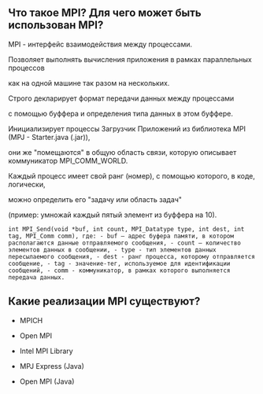 ## Что такое MPI? Для чего может быть использован MPI?

MPI - интерфейс взаимодействия между процессами.

Позволяет выполнять вычисления приложения в рамках параллельных процессов

как на одной машине так разом на нескольких.

Строго декларирует формат передачи данных между процессами
 
с помощью буффера и определения типа данных в этом буффере.

Инициализирует процессы Загрузчик Приложений из библиотека MPI (MPJ - Starter.java (.jar)),

они же "помещаются" в общую область связи, которую описывает коммуникатор MPI_COMM_WORLD. 

Каждый процесс имеет свой ранг (номер), с помощью которого, в коде, логически,

можно определить его "задачу или область задач"
 
(пример: умножай каждый пятый элемент из буффера на 10).

``
    int MPI_Send(void *buf, int count, MPI_Datatype type, int dest, int tag, MPI_Comm comm), где:
         - buf – адрес буфера памяти, в котором располагаются данные отправляемого сообщения,
         - count – количество элементов данных в сообщении,
         - type - тип элементов данных пересылаемого сообщения,
         - dest - ранг процесса, которому отправляется сообщение,
         - tag - значение-тег, используемое для идентификации сообщений,
         - comm - коммуникатор, в рамках которого выполняется передача данных.
 `` 

## Какие реализации MPI существуют?

 - MPICH
 
 - Open MPI
 
 - Intel MPI Library
 
 - MPJ Express (Java)
 
 - Open MPI (Java)
  